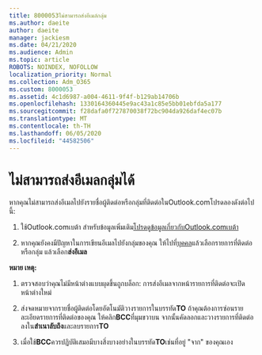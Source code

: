 ```yaml
---
title: 8000053ไม่สามารถส่งอีเมล์กลุ่ม
ms.author: daeite
author: daeite
manager: jackiesm
ms.date: 04/21/2020
ms.audience: Admin
ms.topic: article
ROBOTS: NOINDEX, NOFOLLOW
localization_priority: Normal
ms.collection: Adm_O365
ms.custom: 8000053
ms.assetid: 4c1d6987-a004-4611-9f4f-b129ab14706b
ms.openlocfilehash: 1330164360445e9ac43a1c85e5bb01ebfda5a177
ms.sourcegitcommit: f28dafa0f727870038f72bc904da926daf4ec07b
ms.translationtype: MT
ms.contentlocale: th-TH
ms.lasthandoff: 06/05/2020
ms.locfileid: "44582506"
---
```

# <a name="unable-to-send-group-emails"></a>ไม่สามารถส่งอีเมลกลุ่มได้

หากคุณไม่สามารถส่งอีเมลไปยังรายชื่อผู้ติดต่อหรือกลุ่มที่ติดต่อในOutlook.comโปรดลองดังต่อไปนี้:
  
1. ใช้Outlook.comเบต้า สําหรับข้อมูลเพิ่มเติม[โปรดดูข้อมูลเกี่ยวกับOutlook.comเบต้า](https://support.office.com/article/e2261c7f-d413-4084-8f22-21282f42d8cf)
    
2. หากคุณยังคงมีปัญหาในการเขียนอีเมลไปยังกลุ่มของคุณ ให้ไปที่[บุคคล](https://outlook.live.com/people/)แล้วเลือกรายการที่ติดต่อหรือกลุ่ม แล้วเลือก**ส่งอีเมล**
    
 **หมาย เหตุ:**
  
1. ตรวจสอบว่าคุณไม่มีหน้าต่างแบบผุดขึ้นถูกบล็อก: การส่งอีเมลจากหน้ารายการที่ติดต่อจะเปิดหน้าต่างใหม่
    
2. ส่งจดหมายจากรายชื่อผู้ติดต่อโดยอัตโนมัติวางรายการในบรรทัด**TO** ถ้าคุณต้องการซ่อนรายละเอียดรายการที่ติดต่อของคุณ ให้คลิก**BCC**ที่มุมขวาบน จากนั้นคัดลอกและวางรายการที่ติดต่อลงใน**สําเนาลับถึง**และลบรายการ**TO** 
    
3. เมื่อใช้**BCC**ควรปฏิบัติเสมอมีบางสิ่งบางอย่างในบรรทัด**TO**เช่นที่อยู่ "จาก" ของคุณเอง 
    


